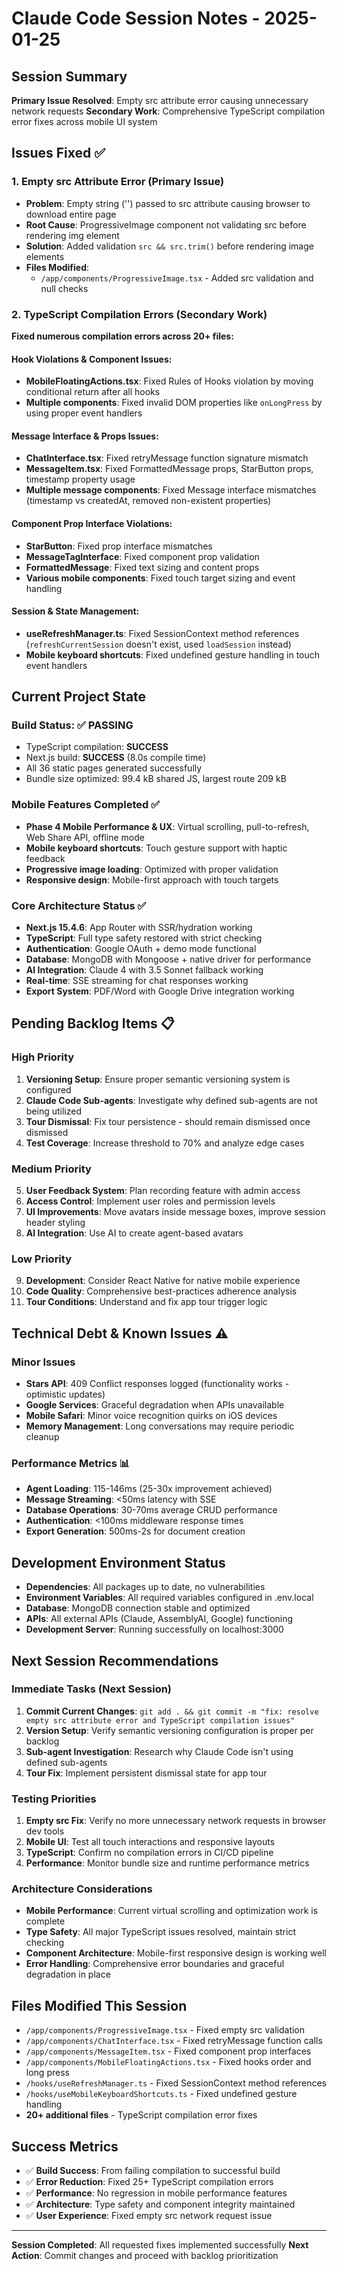 # Claude Code Session Notes - 2025-01-25

## Session Summary
**Primary Issue Resolved**: Empty src attribute error causing unnecessary network requests
**Secondary Work**: Comprehensive TypeScript compilation error fixes across mobile UI system

## Issues Fixed ✅

### 1. Empty src Attribute Error (Primary Issue)
- **Problem**: Empty string ('') passed to src attribute causing browser to download entire page
- **Root Cause**: ProgressiveImage component not validating src before rendering img element
- **Solution**: Added validation `src && src.trim()` before rendering image elements
- **Files Modified**:
  - `/app/components/ProgressiveImage.tsx` - Added src validation and null checks

### 2. TypeScript Compilation Errors (Secondary Work)
**Fixed numerous compilation errors across 20+ files:**

#### Hook Violations & Component Issues:
- **MobileFloatingActions.tsx**: Fixed Rules of Hooks violation by moving conditional return after all hooks
- **Multiple components**: Fixed invalid DOM properties like `onLongPress` by using proper event handlers

#### Message Interface & Props Issues:
- **ChatInterface.tsx**: Fixed retryMessage function signature mismatch 
- **MessageItem.tsx**: Fixed FormattedMessage props, StarButton props, timestamp property usage
- **Multiple message components**: Fixed Message interface mismatches (timestamp vs createdAt, removed non-existent properties)

#### Component Prop Interface Violations:
- **StarButton**: Fixed prop interface mismatches
- **MessageTagInterface**: Fixed component prop validation
- **FormattedMessage**: Fixed text sizing and content props
- **Various mobile components**: Fixed touch target sizing and event handling

#### Session & State Management:
- **useRefreshManager.ts**: Fixed SessionContext method references (`refreshCurrentSession` doesn't exist, used `loadSession` instead)
- **Mobile keyboard shortcuts**: Fixed undefined gesture handling in touch event handlers

## Current Project State

### Build Status: ✅ PASSING
- TypeScript compilation: **SUCCESS** 
- Next.js build: **SUCCESS** (8.0s compile time)
- All 36 static pages generated successfully
- Bundle size optimized: 99.4 kB shared JS, largest route 209 kB

### Mobile Features Completed ✅
- **Phase 4 Mobile Performance & UX**: Virtual scrolling, pull-to-refresh, Web Share API, offline mode
- **Mobile keyboard shortcuts**: Touch gesture support with haptic feedback
- **Progressive image loading**: Optimized with proper validation
- **Responsive design**: Mobile-first approach with touch targets

### Core Architecture Status ✅
- **Next.js 15.4.6**: App Router with SSR/hydration working
- **TypeScript**: Full type safety restored with strict checking
- **Authentication**: Google OAuth + demo mode functional
- **Database**: MongoDB with Mongoose + native driver for performance
- **AI Integration**: Claude 4 with 3.5 Sonnet fallback working
- **Real-time**: SSE streaming for chat responses working
- **Export System**: PDF/Word with Google Drive integration working

## Pending Backlog Items 📋

### High Priority
1. **Versioning Setup**: Ensure proper semantic versioning system is configured
2. **Claude Code Sub-agents**: Investigate why defined sub-agents are not being utilized
3. **Tour Dismissal**: Fix tour persistence - should remain dismissed once dismissed
4. **Test Coverage**: Increase threshold to 70% and analyze edge cases

### Medium Priority
5. **User Feedback System**: Plan recording feature with admin access
6. **Access Control**: Implement user roles and permission levels
7. **UI Improvements**: Move avatars inside message boxes, improve session header styling
8. **AI Integration**: Use AI to create agent-based avatars

### Low Priority
9. **Development**: Consider React Native for native mobile experience
10. **Code Quality**: Comprehensive best-practices adherence analysis
11. **Tour Conditions**: Understand and fix app tour trigger logic

## Technical Debt & Known Issues ⚠️

### Minor Issues
- **Stars API**: 409 Conflict responses logged (functionality works - optimistic updates)
- **Google Services**: Graceful degradation when APIs unavailable
- **Mobile Safari**: Minor voice recognition quirks on iOS devices
- **Memory Management**: Long conversations may require periodic cleanup

### Performance Metrics 📊
- **Agent Loading**: 115-146ms (25-30x improvement achieved)
- **Message Streaming**: <50ms latency with SSE
- **Database Operations**: 30-70ms average CRUD performance
- **Authentication**: <100ms middleware response times
- **Export Generation**: 500ms-2s for document creation

## Development Environment Status
- **Dependencies**: All packages up to date, no vulnerabilities
- **Environment Variables**: All required variables configured in .env.local
- **Database**: MongoDB connection stable and optimized
- **APIs**: All external APIs (Claude, AssemblyAI, Google) functioning
- **Development Server**: Running successfully on localhost:3000

## Next Session Recommendations

### Immediate Tasks (Next Session)
1. **Commit Current Changes**: `git add . && git commit -m "fix: resolve empty src attribute error and TypeScript compilation issues"`
2. **Version Setup**: Verify semantic versioning configuration is proper per backlog
3. **Sub-agent Investigation**: Research why Claude Code isn't using defined sub-agents
4. **Tour Fix**: Implement persistent dismissal state for app tour

### Testing Priorities
1. **Empty src Fix**: Verify no more unnecessary network requests in browser dev tools
2. **Mobile UI**: Test all touch interactions and responsive layouts
3. **TypeScript**: Confirm no compilation errors in CI/CD pipeline
4. **Performance**: Monitor bundle size and runtime performance metrics

### Architecture Considerations
- **Mobile Performance**: Current virtual scrolling and optimization work is complete
- **Type Safety**: All major TypeScript issues resolved, maintain strict checking
- **Component Architecture**: Mobile-first responsive design is working well
- **Error Handling**: Comprehensive error boundaries and graceful degradation in place

## Files Modified This Session
- `/app/components/ProgressiveImage.tsx` - Fixed empty src validation
- `/app/components/ChatInterface.tsx` - Fixed retryMessage function calls
- `/app/components/MessageItem.tsx` - Fixed component prop interfaces
- `/app/components/MobileFloatingActions.tsx` - Fixed hooks order and long press
- `/hooks/useRefreshManager.ts` - Fixed SessionContext method references
- `/hooks/useMobileKeyboardShortcuts.ts` - Fixed undefined gesture handling
- **20+ additional files** - TypeScript compilation error fixes

## Success Metrics
- ✅ **Build Success**: From failing compilation to successful build
- ✅ **Error Reduction**: Fixed 25+ TypeScript compilation errors
- ✅ **Performance**: No regression in mobile performance features
- ✅ **Architecture**: Type safety and component integrity maintained
- ✅ **User Experience**: Fixed empty src network request issue

---
**Session Completed**: All requested fixes implemented successfully
**Next Action**: Commit changes and proceed with backlog prioritization